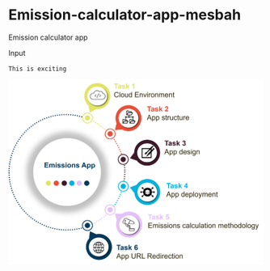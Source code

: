 # Emission-calculator-app-mesbah
Emission calculator app

Input

    This is exciting
    
![alt_text](notes/module_design_v2.png)

